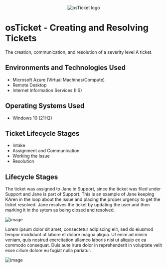 <p align="center">
<img src="https://i.imgur.com/Clzj7Xs.png" alt="osTicket logo"/>
</p>

<h1>osTicket - Creating and Resolving Tickets</h1>
The creation, communication, and resolution of a severity level A ticket.<br />


<h2>Environments and Technologies Used</h2>

- Microsoft Azure (Virtual Machines/Compute)
- Remote Desktop
- Internet Information Services (IIS)

<h2>Operating Systems Used </h2>

- Windows 10</b> (21H2)

<h2>Ticket Lifecycle Stages</h2>

- Intake
- Assignment and Communication
- Working the Issue
- Resolution

<h2>Lifecycle Stages</h2>

<p>
The ticket was assigned to Jane in Support, since the ticket was filed under Support and Jane is part of Support. This is an example of Jane keeping KAren in the loop about the issue and placing the proper urgency to get the ticket resolved. Jane resolves the ticket by updating the user and then marking it in the sytem as being closed and resolved.
</p>

![image](https://github.com/parkrich/ticket-lifecycle/assets/137697108/4765507f-dd9b-458a-b6ad-067e6fa63350)
<br />

<p>
Lorem ipsum dolor sit amet, consectetur adipiscing elit, sed do eiusmod tempor incididunt ut labore et dolore magna aliqua. Ut enim ad minim veniam, quis nostrud exercitation ullamco laboris nisi ut aliquip ex ea commodo consequat. Duis aute irure dolor in reprehenderit in voluptate velit esse cillum dolore eu fugiat nulla pariatur.
</p>

![image](https://github.com/parkrich/ticket-lifecycle/assets/137697108/0d959212-caa4-42aa-b854-5a2208ffc0aa)
<br />
